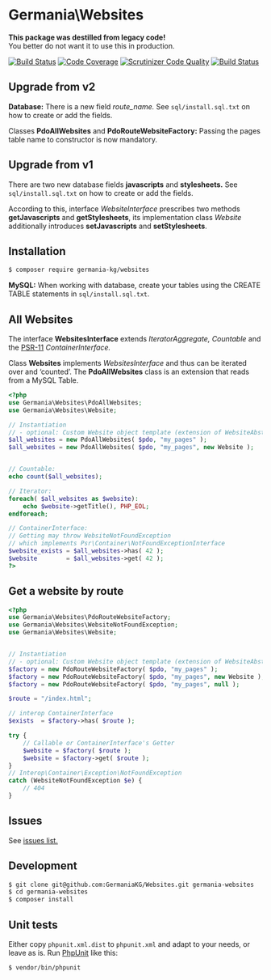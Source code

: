 # Germania\Websites

**This package was destilled from legacy code!**   
You better do not want it to use this in production.

[![Build Status](https://travis-ci.org/GermaniaKG/Websites.svg?branch=master)](https://travis-ci.org/GermaniaKG/Websites)
[![Code Coverage](https://scrutinizer-ci.com/g/GermaniaKG/Websites/badges/coverage.png?b=master)](https://scrutinizer-ci.com/g/GermaniaKG/Websites/?branch=master)
[![Scrutinizer Code Quality](https://scrutinizer-ci.com/g/GermaniaKG/Websites/badges/quality-score.png?b=master)](https://scrutinizer-ci.com/g/GermaniaKG/Websites/?branch=master)
[![Build Status](https://scrutinizer-ci.com/g/GermaniaKG/Websites/badges/build.png?b=master)](https://scrutinizer-ci.com/g/GermaniaKG/Websites/build-status/master)

## Upgrade from v2
**Database:** There is a new field *route_name.* See `sql/install.sql.txt` on how to create or add the fields.

Classes **PdoAllWebsites** and **PdoRouteWebsiteFactory:** Passing the pages table name to  constructor is now mandatory.



## Upgrade from v1

There are two new database fields **javascripts** and **stylesheets.** See `sql/install.sql.txt` on how to create or add the fields.

According to this, interface *WebsiteInterface* prescribes two methods **getJavascripts** and **getStylesheets**, its implementation class *Website* additionally introduces **setJavascripts** and **setStylesheets**.


## Installation

```bash
$ composer require germania-kg/websites
```

**MySQL:** When working with database, create your tables using the CREATE TABLE statements in `sql/install.sql.txt`.


## All Websites

The interface **WebsitesInterface** extends *IteratorAggregate, Countable* and the [PSR-11](https://github.com/php-fig/container) *ContainerInterface.*

Class **Websites** implements *WebsitesInterface* and thus can be iterated over and ‘counted’. The **PdoAllWebsites** class is an extension that reads from a MySQL Table.

```php
<?php
use Germania\Websites\PdoAllWebsites;
use Germania\Websites\Website;

// Instantiation
// - optional: Custom Website object template (extension of WebsiteAbstract)
$all_websites = new PdoAllWebsites( $pdo, "my_pages" );
$all_websites = new PdoAllWebsites( $pdo, "my_pages", new Website );


// Countable:
echo count($all_websites);

// Iterator:
foreach( $all_websites as $website):
	echo $website->getTitle(), PHP_EOL;
endforeach;

// ContainerInterface:
// Getting may throw WebsiteNotFoundException
// which implements Psr\Container\NotFoundExceptionInterface
$website_exists = $all_websites->has( 42 );
$website        = $all_websites->get( 42 );
?>
```


## Get a website by route

```php
<?php
use Germania\Websites\PdoRouteWebsiteFactory;
use Germania\Websites\WebsiteNotFoundException;
use Germania\Websites\Website;


// Instantiation
// - optional: Custom Website object template (extension of WebsiteAbstract)
$factory = new PdoRouteWebsiteFactory( $pdo, "my_pages" );
$factory = new PdoRouteWebsiteFactory( $pdo, "my_pages", new Website );
$factory = new PdoRouteWebsiteFactory( $pdo, "my_pages", null );

$route = "/index.html";

// interop ContainerInterface
$exists  = $factory->has( $route );

try { 
	// Callable or ContainerInterface's Getter
	$website = $factory( $route );
	$website = $factory->get( $route );
}
// Interop\Container\Exception\NotFoundException
catch (WebsiteNotFoundException $e) {
	// 404
}
```

## Issues

See [issues list.][i0]

[i0]: https://github.com/GermaniaKG/Websites/issues

## Development

```bash
$ git clone git@github.com:GermaniaKG/Websites.git germania-websites
$ cd germania-websites
$ composer install
```

## Unit tests

Either copy `phpunit.xml.dist` to `phpunit.xml` and adapt to your needs, or leave as is.
Run [PhpUnit](https://phpunit.de/) like this:

```bash
$ vendor/bin/phpunit
```
